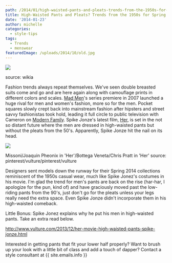 ```yaml
---
path: /2014/01/high-waisted-pants-and-pleats-trends-from-the-1950s-for-spring-2014/
title: High-Waisted Pants and Pleats? Trends from the 1950s for Spring 2014
date: '2014-01-23'
author: michelle
categories:
  - style-tips
tags:
  - Trends
  - menswear
featuredImage: /uploads/2014/10/old.jpg
---
```

[![](http://3.bp.blogspot.com/-Nd8yjSz7pJ0/UuFD3Exp4EI/AAAAAAAAA-E/_VJmMCh0nQ4/s1600/Mens-fashion-1950s,+source-static3.wikia.nocookie.jpg)](http://3.bp.blogspot.com/-Nd8yjSz7pJ0/UuFD3Exp4EI/AAAAAAAAA-E/_VJmMCh0nQ4/s1600/Mens-fashion-1950s,+source-static3.wikia.nocookie.jpg)

source: wikia

Fashion trends always repeat themselves. We've seen double breasted suits come and go and are here again along with camouflage prints in different colors and scales. [Mad Men](http://www.amctv.com/shows/mad-men)'s series premiere in 2007 launched a huge rival for men and women's fashion, more so for the men. Pocket squares slowly crept back into mainstream fashion after hipsters and street savvy fashionistas took hold, leading it full circle to public television with Cameron on [Modern Family](http://abc.go.com/shows/modern-family%E2%80%8E). Spike Jonze's latest film, [Her](http://www.herthemovie.com/%E2%80%8E), is set in the not so distant future where the men are dressed in high-waisted pants but without the pleats from the 50's. Apparently, Spike Jonze hit the nail on its head.

[![](http://3.bp.blogspot.com/-nqI2jw6S5Dk/UuFXuxNlz4I/AAAAAAAAA-U/VIn9PARlwzM/s1600/BLOG-1950S.png)](http://3.bp.blogspot.com/-nqI2jw6S5Dk/UuFXuxNlz4I/AAAAAAAAA-U/VIn9PARlwzM/s1600/BLOG-1950S.png)

Missoni/Joaquin Pheonix in 'Her'/Bottega Veneta/Chris Pratt in 'Her'
source: pinterest/vulture/pinterest/vulture

Designers sent models down the runway for their Spring 2014 collections reminiscent of the 1950s casual wear, much like Spike Jonez's costumes in his movie. I'm glad the trend for men's pants are back on the rise (har-har, I apologize for the pun, kind of) and have graciously moved past the low-riding pants from the 90's, just don't go for the pleats unless your legs really need the extra space. Even Spike Jonze didn't incorporate them in his high-waisted comeback.

Little Bonus: Spike Jonez explains why he put his men in high-waisted pants. Take an extra read below.

http://www.vulture.com/2013/12/her-movie-high-waisted-pants-spike-jonze.html

Interested in getting pants that fit your lower half properly? Want to brush up your look with a little bit of class and add a touch of dapper? Contact a style consultant at {{ site.emails.info }}